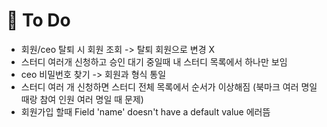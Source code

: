 # :balloon: To Do

- 회원/ceo 탈퇴 시 회원 조회 -> 탈퇴 회원으로 변경 X
- 스터디 여러개 신청하고 승인 대기 중일때 내 스터디 목록에서 하나만 보임
- ceo 비밀번호 찾기 -> 회원과 형식 통일
- 스터디 여러 개 신청하면 스터디 전체 목록에서 순서가 이상해짐 (북마크 여러 명일 때랑 참여 인원 여러 명일 때 문제)
- 회원가입 할때 Field 'name' doesn't have a default value 에러뜸

